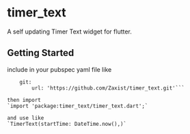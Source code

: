 # timer_text

A self updating Timer Text widget for flutter.
## Getting Started
include in your pubspec yaml file like 
```timer_text:
    git:
        url: 'https://github.com/Zaxist/timer_text.git'```
      
then import 
`import 'package:timer_text/timer_text.dart';`

and use like 
`TimerText(startTime: DateTime.now(),)`
